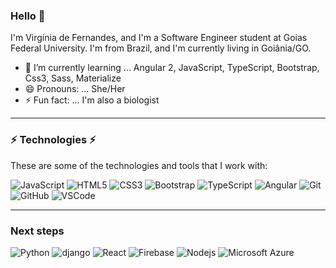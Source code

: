 ### Hello 👋
I'm Virgínia de Fernandes, and I'm a Software Engineer student at Goias Federal University. I'm from Brazil, and I'm currently living in Goiânia/GO.
- 🌱 I’m currently learning ... Angular 2, JavaScript, TypeScript, Bootstrap, Css3, Sass, Materialize
- 😄 Pronouns: ... She/Her
- ⚡ Fun fact: ... I'm also a biologist
----

### ⚡ Technologies ⚡
These are some of the technologies and tools that I work with:

![JavaScript](https://img.shields.io/badge/-JavaScript-black?style=flat-square&logo=javascript)
![HTML5](https://img.shields.io/badge/-HTML5-E34F26?style=flat-square&logo=html5&logoColor=white)
![CSS3](https://img.shields.io/badge/-CSS3-1572B6?style=flat-square&logo=css3)
![Bootstrap](https://img.shields.io/badge/-Bootstrap-563D7C?style=flat-square&logo=bootstrap)
![TypeScript](https://img.shields.io/badge/-TypeScript-007ACC?style=flat-square&logo=typescript&logoColor=white)
![Angular](https://img.shields.io/badge/-Angular-DD0031?style=flat-square&logo=angular)
![Git](https://img.shields.io/badge/-Git-black?style=flat-square&logo=git)
![GitHub](https://img.shields.io/badge/-GitHub-181717?style=flat-square&logo=github)
![VSCode](https://img.shields.io/badge/-VSCode-007ACC?style=flat-square&logo=visual-studio-code&logoColor=white)

----

### Next steps
![Python](https://img.shields.io/badge/-Python-black?style=flat-square&logo=python)
![django](https://img.shields.io/badge/-django-092E20?style=flat-square&logo=django)
![React](https://img.shields.io/badge/-React-gray?style=flat-square&logo=react)
![Firebase](https://img.shields.io/badge/Firebase-FFCA28?style=flat-square&logo=firebase&logoColor=white)
![Nodejs](https://img.shields.io/badge/-Nodejs-339933?style=flat-square&logo=Node.js&logoColor=white)
![Microsoft Azure](https://img.shields.io/badge/Microsoft%20Azure-0089D6?style=flat-square&logo=microsoft-azure&logoColor=white)

